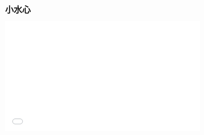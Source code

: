 # 小水心

<iframe style="width: 640px;height: 360px;"
    src="//www.bilibili.com/blackboard/live/live-activity-player.html?cid=8995699&quality=0"
    frameborder="no" framespacing="0"
    scrolling="no"
    allow="autoplay; encrypted-media"
    allowfullscreen="true">
</iframe>
